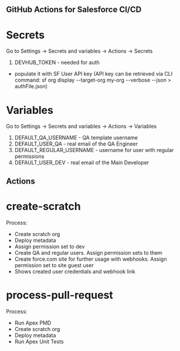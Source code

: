## GitHub Actions for Salesforce CI/CD

# Secrets
Go to Settings -> Secrets and variables -> Actions -> Secrets
1. DEVHUB_TOKEN - needed for auth
- populate it with SF User API key (API key can be retrieved via CLI command: sf org display --target-org my-org --verbose --json > authFile.json)

# Variables 
Go to Settings -> Secrets and variables -> Actions -> Variables
1. DEFAULT_QA_USERNAME - QA template username 
2. DEFAULT_USER_QA - real email of the QA Engineer
3. DEFAULT_REGULAR_USERNAME - username for user with regular permissions 
4. DEFAULT_USER_DEV - real email of the Main Developer

## Actions
# create-scratch
Process:
- Create scratch org 
- Deploy metadata 
- Assign permission set to dev 
- Create QA and regular users. Assign permission sets to them
- Create force.com site for further usage with webhooks. Assign permission set to site guest user
- Shows created user credentials and webhook link

# process-pull-request
Process:
- Run Apex PMD
- Create scratch org 
- Deploy metadata 
- Run Apex Unit Tests